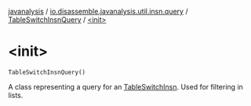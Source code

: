 [javanalysis](../../index.md) / [io.disassemble.javanalysis.util.insn.query](../index.md) / [TableSwitchInsnQuery](index.md) / [&lt;init&gt;](./-init-.md)

# &lt;init&gt;

`TableSwitchInsnQuery()`

A class representing a query for an [TableSwitchInsn](../../io.disassemble.javanalysis.insn/-table-switch-insn/index.md).
Used for filtering in lists.

